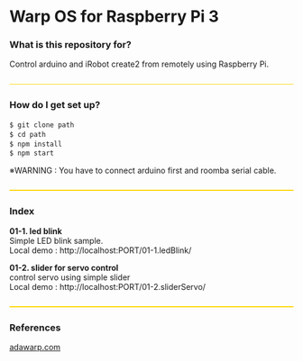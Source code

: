 # Warp OS for Raspberry Pi 3 #

### What is this repository for? 
Control arduino and iRobot create2 from remotely using Raspberry Pi.

![yellowLine](client/assets/images/yellowLine.png)

### How do I get set up? ###

```sh
$ git clone path
$ cd path
$ npm install
$ npm start
```
※WARNING : You have to connect arduino first and roomba serial cable.  

![yellowLine](client/assets/images/yellowLine.png)
### Index    
**01-1. led blink**  
Simple LED blink sample.  
Local demo : http://localhost:PORT/01-1.ledBlink/  

**01-2. slider for servo control**   
control servo using simple slider  
Local demo : http://localhost:PORT/01-2.sliderServo/  


![yellowLine](client/assets/images/yellowLine.png)

### References ###
[adawarp.com](http://adawarp.com/)  

